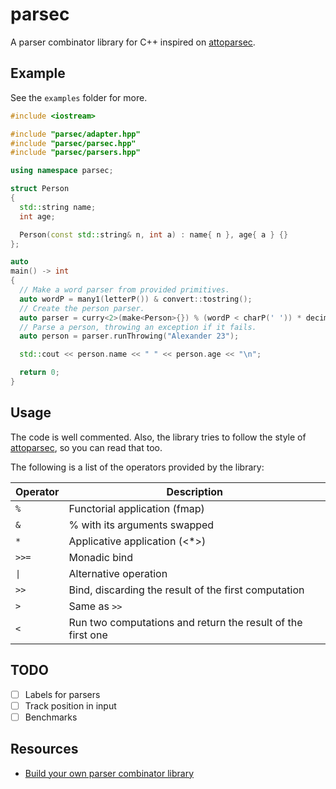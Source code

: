 # parsec

A parser combinator library for C++ inspired on
[attoparsec](https://hackage.haskell.org/package/attoparsec-0.14.4/docs/Data-Attoparsec-Text.html).

## Example

See the `examples` folder for more.

```cpp
#include <iostream>

#include "parsec/adapter.hpp"
#include "parsec/parsec.hpp"
#include "parsec/parsers.hpp"

using namespace parsec;

struct Person
{
  std::string name;
  int age;

  Person(const std::string& n, int a) : name{ n }, age{ a } {}
};

auto
main() -> int
{
  // Make a word parser from provided primitives.
  auto wordP = many1(letterP()) & convert::tostring();
  // Create the person parser.
  auto parser = curry<2>(make<Person>{}) % (wordP < charP(' ')) * decimalP();
  // Parse a person, throwing an exception if it fails.
  auto person = parser.runThrowing("Alexander 23");

  std::cout << person.name << " " << person.age << "\n";

  return 0;
}
```

## Usage

The code is well commented. Also, the library tries to follow the style of
[attoparsec](https://hackage.haskell.org/package/attoparsec-0.14.4/docs/Data-Attoparsec-Text.html),
so you can read that too.

The following is a list of the operators provided by the library:

| Operator | Description |
| --------- | ---------- |
| `%`   | Functorial application (fmap)                                 |
| `&`   | % with its arguments swapped                                  |
| `*`   | Applicative application (<*>)                                 |
| `>>=` | Monadic bind                                                  |
| `\|`   | Alternative operation                                         |
| `>>`  | Bind, discarding the result of the first computation          |
| `>`   | Same as `>>`                                                  |
| `<`   | Run two computations and return the result of the first one   |


## TODO

- [ ] Labels for parsers
- [ ] Track position in input
- [ ] Benchmarks

## Resources

- [Build your own parser combinator
  library](https://fsharpforfunandprofit.com/posts/understanding-parser-combinators-3/)

